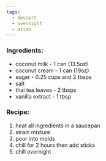 ```yaml
---
tags:
  - dessert
  - overnight
  - asian
---
```

### Ingredients:
- coconut milk - 1 can (13.5oz)
- coconut cream - 1 can (19oz)
- sugar - 0.25 cups and 2 tbsps
- salt
- thai tea leaves - 2 tbsps
- vanilla extract - 1 tbsp

### Recipe:
1. heat all ingredients in a saucepan
2. strain mixture
3. pour into molds
4. chill for 2 hours then add sticks
5. chill overnight